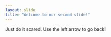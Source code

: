 ```yaml
---
layout: slide
title: "Welcome to our second slide!"
---
```

Just do it scared.
Use the left arrow to go back!
